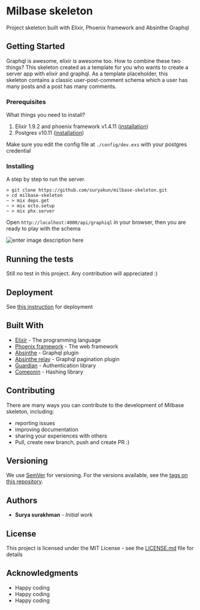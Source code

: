 
# Milbase skeleton

Project skeleton built with Elixir, Phoenix framework and Absinthe Graphql

## Getting Started

Graphql is awesome, elixir is awesome too. How to combine these two things? This skeleton created as a template for you who wants to create a server app with elixir and graphql. As a template placeholder, this  
skeleton contains a classic user-post-comment schema which a user has many posts and a post has many comments.

### Prerequisites

What things you need to install?

 1. Elixir 1.9.2 and phoenix framework v1.4.11  ([installation](https://hexdocs.pm/phoenix/up_and_running.html))
 2. Postgres v10.11 ([installation](https://www.postgresql.org/))

Make sure you edit the config file at `./config/dev.exs` with your postgres credential

### Installing

A step by step to run the server.
```
> git clone https://github.com/suryakun/milbase-skeleton.git
> cd milbase-skeleton
~ > mix deps.get
~ > mix ecto.setup
~ > mix phx.server
```

Open `http://localhost:4000/api/graphiql` in your browser, then you are ready to play with the schema

![enter image description here](https://media.giphy.com/media/TfpvVDKMM6NdW4uT3x/giphy.gif)


## Running the tests

Still no test in this project. Any contribution will appreciated :)


## Deployment

See [this instruction](https://hexdocs.pm/phoenix/deployment.html) for deployment

## Built With

* [Elixir](https://elixir-lang.org/) - The programming language
* [Phoenix framework](http://www.phoenixframework.org/) - The web framework
* [Absinthe](https://hexdocs.pm/absinthe/overview.html) - Graphql plugin
* [Absinthe relay](https://hexdocs.pm/absinthe_relay/Absinthe.Relay.html) - Graphql pagination plugin
* [Guardian](https://github.com/ueberauth/guardian) - Authentication library
* [Comeonin](https://github.com/riverrun/comeonin) - Hashing library

## Contributing

There are many ways you can contribute to the development of Milbase skeleton, including:
-   reporting issues
-   improving documentation
-   sharing your experiences with others
- Pull, create new branch, push and create PR :)

## Versioning

We use [SemVer](http://semver.org/) for versioning. For the versions available, see the [tags on this repository](https://github.com/your/project/tags). 

## Authors

* **Surya surakhman** - *Initial work*

## License

This project is licensed under the MIT License - see the [LICENSE.md](LICENSE.md) file for details

## Acknowledgments

* Happy coding
* Happy coding
* Happy coding
